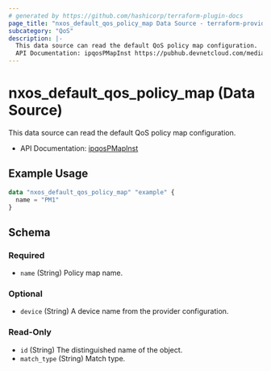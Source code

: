 ```yaml
---
# generated by https://github.com/hashicorp/terraform-plugin-docs
page_title: "nxos_default_qos_policy_map Data Source - terraform-provider-nxos"
subcategory: "QoS"
description: |-
  This data source can read the default QoS policy map configuration.
  API Documentation: ipqosPMapInst https://pubhub.devnetcloud.com/media/dme-docs-10-2-2/docs/Qos/ipqos:PMapInst/
---
```


# nxos_default_qos_policy_map (Data Source)

This data source can read the default QoS policy map configuration.

- API Documentation: [ipqosPMapInst](https://pubhub.devnetcloud.com/media/dme-docs-10-2-2/docs/Qos/ipqos:PMapInst/)

## Example Usage

```terraform
data "nxos_default_qos_policy_map" "example" {
  name = "PM1"
}
```

<!-- schema generated by tfplugindocs -->
## Schema

### Required

- `name` (String) Policy map name.

### Optional

- `device` (String) A device name from the provider configuration.

### Read-Only

- `id` (String) The distinguished name of the object.
- `match_type` (String) Match type.
